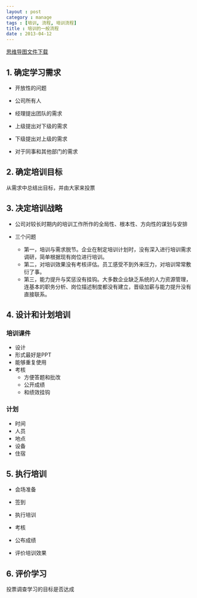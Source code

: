 ```yaml
---
layout : post
category : manage
tags : [培训, 流程, 培训流程]
title : 培训的一般流程
date : 2013-04-12
---
```

[思维导图文件下载](https://docs.google.com/file/d/0B1DrsqrLRzeIRVYzOUhWZGF6ZFk/edit?usp=sharing)

## 1. 确定学习需求


- 开放性的问题


- 公司所有人


- 经理提出团队的需求


- 上级提出对下级的需求


- 下级提出对上级的需求


- 对于同事和其他部门的需求


## 2. 确定培训目标


从需求中总结出目标，并由大家来投票


## 3. 决定培训战略


- 公司对较长时期内的培训工作所作的全局性、根本性、方向性的谋划与安排


- 三个问题

	- 第一，培训与需求脱节。企业在制定培训计划时，没有深入进行培训需求调研，简单根据现有岗位进行培训。
	- 第二，对培训效果没有考核评估。员工感受不到外来压力，对培训常常敷衍了事。
	- 第三，能力提升与奖惩没有挂钩。大多数企业缺乏系统的人力资源管理，连基本的职务分析、岗位描述制度都没有建立，晋级加薪与能力提升没有直接联系。

## 4. 设计和计划培训


### 培训课件

- 设计
- 形式最好是PPT
- 能够重复使用
- 考核
    - 方便答题和批改
    - 公开成绩
    - 和绩效挂钩

### 计划

- 时间
- 人员
- 地点
- 设备
- 住宿

## 5. 执行培训


- 会场准备


- 签到


- 执行培训


- 考核


- 公布成绩


- 评价培训效果


## 6. 评价学习


投票调查学习的目标是否达成
